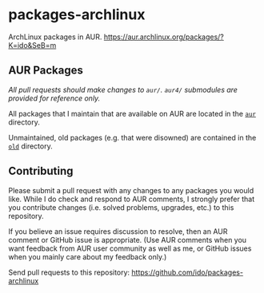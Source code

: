 packages-archlinux
==================

ArchLinux packages in AUR.
https://aur.archlinux.org/packages/?K=ido&SeB=m

AUR Packages
------------

*All pull requests should make changes to `aur/`.  `aur4/` submodules are
provided for reference only.*

All packages that I maintain that are available on AUR are located in the
[`aur`](https://github.com/ido/packages-archlinux/tree/master/aur) directory.

Unmaintained, old packages (e.g. that were disowned) are contained in the
[`old`](https://github.com/ido/packages-archlinux/tree/master/old) directory.

Contributing
------------

Please submit a pull request with any changes to any packages you would like.
While I do check and respond to AUR comments, I strongly prefer that you
contribute changes (i.e. solved problems, upgrades, etc.) to this repository.

If you believe an issue requires discussion to resolve, then an AUR comment or
GitHub issue is appropriate.  (Use AUR comments when you want feedback from
AUR user community as well as me, or GitHub issues when you mainly care about
my feedback only.)

Send pull requests to this repository: https://github.com/ido/packages-archlinux

